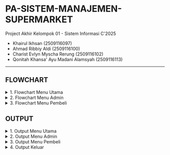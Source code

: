 # PA-SISTEM-MANAJEMEN-SUPERMARKET
Project Akhir Kelompok 01 - Sistem Informasi C'2025
- Khairul Ikhsan (2509116097)
- Ahmad Ribbiy Aldi (2509116100)
- Charist Evlyn Myscha Rerung (2509116102)
- Qonitah Khansa' Ayu Madani Alamsyah (2509116113)
   
---

## FLOWCHART

<details>
   <summary>1. Flowchart Menu Utama</summary>
  
![PADDP-Menu Utama](https://github.com/user-attachments/assets/181891bc-2009-483b-a539-b3a10b896f50)

Flowchart sistem login dan registrasi ini menggambarkan alur pengguna dari tampilan awal hingga masuk ke menu utama. Pengguna dapat memilih untuk login, registrasi, atau keluar dari sistem. Saat login, sistem akan memverifikasi username dan password untuk menentukan akses sebagai admin atau customer. Jika data tidak valid, muncul pesan kesalahan, sedangkan pada registrasi akun baru akan disimpan dan pengguna kembali ke menu utama.

---
</details>

<details>
   <summary>2. Flowchart Menu Admin</summary>
   
![PADDP-Menu Admin](https://github.com/user-attachments/assets/00184d55-976f-43c8-9db9-549c0d5c6f63)

Flowchart menu admin menggambarkan alur kerja fitur yang digunakan oleh admin untuk mengelola data produk dalam sistem. Melalui menu ini, admin dapat menambahkan produk baru, melihat daftar produk yang tersedia, memperbarui informasi produk, menghapus produk yang tidak diperlukan, serta keluar (logout) dari sistem. Setiap proses memiliki tahapan validasi untuk memastikan data yang dikelola benar dan tidak terjadi duplikasi atau kesalahan input.


**Tambah Produk**
- Admin memilih opsi tambah produk.
        
- Sistem meminta input berupa kode, nama, harga, dan stok produk.
        
- Sistem memeriksa apakah kode produk sudah ada dan apakah data yang dimasukkan valid.
        
- Jika valid, data produk disimpan dan muncul pesan “Produk berhasil ditambahkan”.
        

**Lihat Produk**
- Admin memilih opsi lihat produk.
- Sistem mengakses data produk dan menampilkan seluruh produk yang tersedia.
  
**Update Produk**
- Admin memilih opsi update produk.
- Sistem meminta kode produk yang ingin diperbarui.
- Jika kode ditemukan dan valid, admin dapat mengubah nama, harga, atau stok produk.
- Setelah data disimpan, sistem menampilkan pesan “Data produk berhasil diupdate”.

**Hapus Produk**
- Admin memilih opsi hapus produk.
- Sistem meminta kode produk yang akan dihapus dan memverifikasi kodenya.
- Jika valid, sistem meminta konfirmasi penghapusan.
- Jika dikonfirmasi, produk dihapus dan muncul pesan “Produk berhasil dihapus”.

**Logout**
- Admin memilih logout untuk keluar dari menu admin.
- Sistem akan mengembalikan admin ke menu utama.

---
</details>

<details>
   <summary>3. Flowchart Menu Pembeli</summary>
   
![PADDP-Menu Pembeli](https://github.com/user-attachments/assets/254f922f-b537-4536-b07d-7ae9e650961f)
Flowchart menu pembeli menggambarkan alur aktivitas pengguna saat melakukan transaksi pembelian produk. Melalui menu ini, pembeli dapat melihat daftar produk, membeli produk, mengecek saldo, melakukan top up saldo, serta keluar dari sistem. Setiap proses memiliki tahap validasi agar transaksi berjalan dengan benar dan saldo pengguna diperbarui secara otomatis.


**Beli Produk**

- Pembeli memilih opsi beli produk.

- Sistem menampilkan seluruh produk yang tersedia.

- Pembeli memasukkan kode produk dan jumlah yang ingin dibeli.

- Sistem menghitung total harga dan memeriksa apakah saldo mencukupi.

- Jika saldo tidak cukup, transaksi dibatalkan dengan pesan “Saldo tidak mencukupi”.

- Jika saldo mencukupi, sistem mengurangi saldo pengguna, menyimpan data transaksi, dan menampilkan pesan “Transaksi berhasil”.

**Cek Saldo**

- Pembeli memilih opsi cek saldo.

- Sistem mengakses data akun pengguna dan menampilkan informasi saldo saat ini.

**Top Up Saldo**

- Pembeli memilih opsi top up saldo.

- Sistem menampilkan daftar nominal top up (contoh: Rp50.000, Rp100.000, Rp300.000, Rp500.000).

- Pembeli memilih nominal yang diinginkan.

- Sistem menambahkan saldo sesuai pilihan dan menampilkan pesan “Saldo berhasil ditambahkan”.

- Data saldo terbaru disimpan ke sistem.

**Logout**

- Pembeli memilih logout untuk keluar dari menu pembeli.

- Sistem akan mengembalikan pengguna ke menu utama.

---
</details>

## OUTPUT

<details>
   <summary>1. Output Menu Utama</summary>
<img width="296" height="185" alt="image" src="https://github.com/user-attachments/assets/7b84723c-6016-43e6-9633-c414e3c65595" />
   
Pada saat program dijalankan, tampilan pertama yang ditampilkan program ini adalah pilihan untuk melakukan login sebagai Admin atau User. Jika memilih “1”, maka akan muncul tampilan login admin dan diminta untuk memasukkan username dan password untuk admin. Jika memilih “2”, maka akan muncul tampilan opsi register, dan jika memilih “3”, maka  akan keluar dari program

---
</details>

<details>
   <summary>2. Output Menu Admin</summary>
<img width="236" height="119" alt="image" src="https://github.com/user-attachments/assets/25f032e2-a810-4291-ad10-492d1ba5dc9d" />

Di menu login admin ini kita diminta untuk memasukkan username dan password untuk admin.

<img width="218" height="202" alt="image" src="https://github.com/user-attachments/assets/a7e0095f-5708-4b55-ad89-a8b4f59af347" />

Pada menu admin terdapat 5 pilihan yang bisa dipilih dan admin diminta untuk memasukkan salah satu pilihan.
- pilihan pertama, tambah barang memiliki fungsi untuk menambahkan ID produk, nama produk, harga produk dan stok produk baru.
- pilihan kedua, tampilkan barang memiliki fungsi untuk menampilkan semua barang yang ada dalam bentuk table.
- pilihan ketiga, ubah barang memiliki fungsi untuk mengubah ID produk, nama produk, harga produk dan stok produk.
- pilihan keempat, hapus barang, memiliki fungsi untuk menghapus produk yang ada di dalam data produk.
- pilihan kelima, keluar memiliki fungsi untuk keluar dari menu admin.


<img width="522" height="195" alt="image" src="https://github.com/user-attachments/assets/e7857617-cbc9-4bbe-a82c-66cb5bc61735" />\
Jika admin memilih pilihan **1**, maka admin diminta untuk menginputkan ID produk, nama produk, harga produk dan stok produk 
yang ingin ditambahkan.

<img width="698" height="342" alt="image" src="https://github.com/user-attachments/assets/5a29371f-7ced-4331-9e22-8a2900e9fc79" />

Jika admin memilih pilihan **2**, maka program akan menampilkan ID produk, nama produk, harga produk dan stok produk yang tersedia. 

<img width="654" height="406" alt="image" src="https://github.com/user-attachments/assets/5e3916a1-fde5-40d4-8fa5-80cbd53b7191" />

Jika admin memilih pilihan **3**, maka admin diminta untuk memasukkan ID  produk yang ingin diubah. lalu lanjut ke ubah nama, harga, dan stok.\
Admin bisa memilih untuk hanya mengubah salah satu atau semua data dari produk. Jika telah selesai diubah, maka data yang telah diubah akan langsung tersimpan. 

<img width="668" height="461" alt="image" src="https://github.com/user-attachments/assets/e3d2363c-4485-4797-9d2d-5b1a55f1bbc8" />\
jika admin memilih pilihan 4, maka admin diminta untuk menginput ID produk yang ingin dihapus.

<img width="467" height="396" alt="image" src="https://github.com/user-attachments/assets/1c1631e4-cea2-49b8-9f86-f278e4f863b8" />

jika admin memilih 5, maka admin akan keluar dari menu admin dan kembali pada menu awal program.

---
</details>

<details>
   <summary>3. Output Menu Pembeli</summary>
<img width="658" height="446" alt="image" src="https://github.com/user-attachments/assets/a8cc912e-741f-4745-9083-b6623046e7fb" />

Di dalam menu pembeli ini terdapat 4 pilihan uang dapat dipilih oleh pembeli. Pembeli akan diminta memasukkan pilihan yang diinginkan untuk menjalankan program. 

<img width="729" height="440" alt="image" src="https://github.com/user-attachments/assets/685afd65-701c-4e19-b437-55cfccf9dd5d" />

jika pembeli memilih 1, maka pembeli akan diminta untuk memasukkan ID produk dan jumlah produk yang ingin dibeli.

<img width="813" height="383" alt="image" src="https://github.com/user-attachments/assets/ae154511-0b26-4dd4-829c-570d053e8990" />

Setelah selesai memasukkan ID dan jumlah produk, maka pembeli akan diminta untuk memilih metode pembayaran yaitu e-money. Ini adalah struk belanja

<img width="481" height="101" alt="image" src="https://github.com/user-attachments/assets/2ea419dd-67c7-47dc-a357-818af7df746b" />

Jika pembeli memilih pilihan 2, maka pembeli dapat memilih pilihan jumlah saldo yang tersedia. Jika sudah memilih maka jumlah saldo e-money akan terlihat

<img width="512" height="283" alt="image" src="https://github.com/user-attachments/assets/e7ea963d-2803-4187-9f5a-e27c4e2ae8cb" />

Jika pembeli memilih pilihan 3, maka akan di tampilkan saldo yang dimiliki oleh pembeli. Kemudian pembeli akan diminta untuk memilih jumlah saldo yang ingin ditambahkan.

<img width="620" height="133" alt="image" src="https://github.com/user-attachments/assets/86700a04-3744-4c81-b70f-dcad4d0918b9" />

Jika sudah memilih maka saldo e-money telah berhasil ditambahkan ke akun pembeli.

<img width="544" height="389" alt="image" src="https://github.com/user-attachments/assets/5593c36b-4a5b-461d-8e7d-d0992cb23078" />

Jika pembeli memilih pilihan 4, maka pembeli akan keluar dari menu pembeli dan Kembali ke menu login user.

---
</details>

<details>
   <summary>4. Output Keluar</summary>
<img width="571" height="148" alt="image" src="https://github.com/user-attachments/assets/e8ad196f-f738-47ee-bc34-3015dcacf946" />

untuk mengakhiri program, maka pembeli dapat memilih pilihan 3 yaitu keluar

---
</details>


